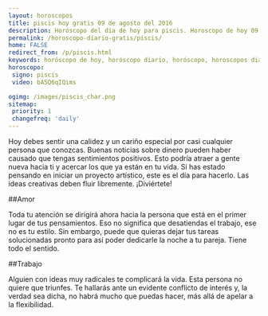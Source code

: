 ```yaml
---
layout: horoscopos
title: piscis hoy gratis 09 de agosto del 2016 
description: Horóscopo del dia de hoy para piscis. Horoscopo de hoy 09 de agosto del 2016. Las predicciones de amor, trabajo, vida personal gratis.
permalink: /horoscopo-diario-gratis/piscis/
home: FALSE
redirect_from: /p/piscis.html
keywords: horóscopo de hoy, horóscopo diario, horóscopo, horoscopos diarios gratis del dia de hoy, horóscopo diario gratis,horóscopo 2016, horóscopo esperanza gracia, horoscopo piscis hoy, horoscop, horóscopos gratis, horoscopo piscis, horoscopo piscis 2016, Tarot, Astrologia, Zodíaco, piscis, horoscopo gratis
horoscopo:
 signo: piscis
 video: bA5Q6qIQims

ogimg: /images/piscis_char.png
sitemap:
 priority: 1
 changefreq: 'daily'
---
```



Hoy debes sentir una calidez y un cariño especial por casi cualquier persona que conozcas. Buenas noticias sobre dinero pueden haber causado que tengas sentimientos positivos. Esto podría atraer a gente nueva hacia ti y acercar los que ya están en tu vida. Si has estado pensando en iniciar un proyecto artístico, este es el día para hacerlo. Las ideas creativas deben fluir libremente. ¡Diviértete!

##Amor

Toda tu atención se dirigirá ahora hacia la persona que está en el primer lugar de tus pensamientos. Eso no significa que desatiendas el trabajo, ese no es tu estilo. Sin embargo, puede que quieras dejar tus tareas solucionadas pronto para así poder dedicarle la noche a tu pareja. Tiene todo el sentido.

##Trabajo

Alguien con ideas muy radicales te complicará la vida. Esta persona no quiere que triunfes. Te hallarás ante un evidente conflicto de interés y, la verdad sea dicha, no habrá mucho que puedas hacer, más allá de apelar a la flexibilidad.